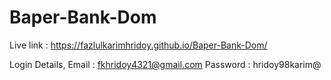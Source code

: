 # Baper-Bank-Dom
Live link : https://fazlulkarimhridoy.github.io/Baper-Bank-Dom/

Login Details,
Email : fkhridoy4321@gmail.com
Password : hridoy98karim@
